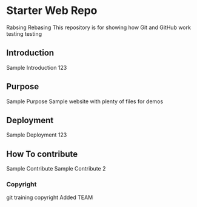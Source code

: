 # Starter Web Repo
Rabsing Rebasing
This repository is for showing how Git and GitHub work
testing testing

## Introduction 
Sample Introduction 123

## Purpose
Sample Purpose
Sample website with plenty of files for demos

## Deployment
Sample Deployment 123

## How To contribute
Sample Contribute
Sample Contribute 2

### Copyright
git training copyright
Added TEAM